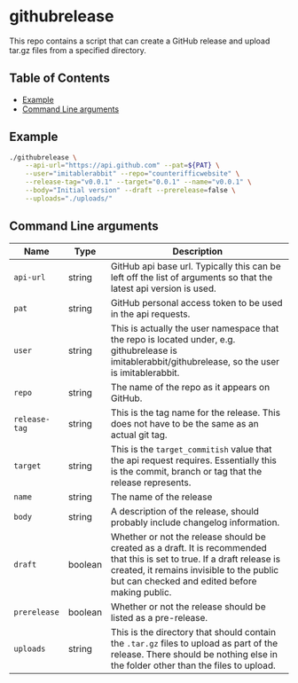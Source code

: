 # githubrelease

This repo contains a script that can create a GitHub release and upload tar.gz files from a specified directory.

## Table of Contents

- [Example](#example)
- [Command Line arguments](#command-line-arguments)

## Example

```bash 
./githubrelease \
    --api-url="https://api.github.com" --pat=${PAT} \
    --user="imitablerabbit" --repo="counterifficwebsite" \
    --release-tag="v0.0.1" --target="0.0.1" --name="v0.0.1" \
    --body="Initial version" --draft --prerelease=false \
    --uploads="./uploads/"
```

## Command Line arguments

| Name          | Type    | Description                                                                                                                                                                                                             |
|---------------|---------|-------------------------------------------------------------------------------------------------------------------------------------------------------------------------------------------------------------------------|
| `api-url`     | string  | GitHub api base url. Typically this can be left off the list of arguments so that the latest api version is used.                                                                                                       |
| `pat`         | string  | GitHub personal access token to be used in the api requests.                                                                                                                                                            |
| `user`        | string  | This is actually the user namespace that the repo is located under, e.g. githubrelease is imitablerabbit/githubrelease, so the user is imitablerabbit.                                                                  |
| `repo`        | string  | The name of the repo as it appears on GitHub.                                                                                                                                                                           |
| `release-tag` | string  | This is the tag name for the release. This does not have to be the same as an actual git tag.                                                                                                                           |
| `target`      | string  | This is the `target_commitish` value that the api request requires. Essentially this is the commit, branch or tag that the release represents.                                                                          |
| `name`        | string  | The name of the release                                                                                                                                                                                                 |
| `body`        | string  | A description of the release, should probably include changelog information.                                                                                                                                            |
| `draft`       | boolean | Whether or not the release should be created as a draft. It is recommended that this is set to true. If a draft release is created, it remains invisible to the public but can checked and edited before making public. |
| `prerelease`  | boolean | Whether or not the release should be listed as a pre-release.                                                                                                                                                           |
| `uploads`     | string  | This is the directory that should contain the `.tar.gz` files to upload as part of the release. There should be nothing else in the folder other than the files to upload.                                              |